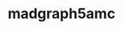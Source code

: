 ---
title: "madgraph5amc"
layout: cache
categories: [package, develop]
meta: {"compilers": ["gcc@=11.4.0"], "num_specs": 10, "num_specs_by_stack": {"hep": 9, "root": 10}, "oss": ["ubuntu22.04"], "platforms": ["linux"], "stacks": ["hep", "root"], "targets": ["x86_64_v3"], "versions": ["2.9.20"]}
spec_details: [{"compiler": "gcc@=11.4.0", "hash": "5of6ngfq6za7gjmtpuaw7r3ohtfzky4t", "os": "ubuntu22.04", "platform": "linux", "size": "-", "stacks": ["hep", "root"], "target": "x86_64_v3", "variants": ["~atlas", "build_system=makefile", "~collier", "~ninja", "patches=1bcdb0e", "~pythia8"], "versions": ["2.9.20"]}, {"compiler": "gcc@=11.4.0", "hash": "6mwz4j2rrjk4z6uj4pp5fln7n32e3x5h", "os": "ubuntu22.04", "platform": "linux", "size": "-", "stacks": ["root"], "target": "x86_64_v3", "variants": ["~atlas", "build_system=makefile", "~collier", "~ninja", "patches=1bcdb0e", "~pythia8"], "versions": ["2.9.20"]}, {"compiler": "gcc@=11.4.0", "hash": "cwbignfkh5hfo3wss7sy62lykol2fipl", "os": "ubuntu22.04", "platform": "linux", "size": "-", "stacks": ["hep", "root"], "target": "x86_64_v3", "variants": ["~atlas", "build_system=makefile", "~collier", "~ninja", "patches=1bcdb0e", "~pythia8"], "versions": ["2.9.20"]}, {"compiler": "gcc@=11.4.0", "hash": "gzkrpukpfvlktgd6cnipxxrxbszl66c7", "os": "ubuntu22.04", "platform": "linux", "size": "-", "stacks": ["hep", "root"], "target": "x86_64_v3", "variants": ["~atlas", "build_system=makefile", "~collier", "~ninja", "patches=1bcdb0e", "~pythia8"], "versions": ["2.9.20"]}, {"compiler": "gcc@=11.4.0", "hash": "k73y34lbkr2ap2grwclxs6czzp6gz2v2", "os": "ubuntu22.04", "platform": "linux", "size": "-", "stacks": ["hep", "root"], "target": "x86_64_v3", "variants": ["~atlas", "build_system=makefile", "~collier", "~ninja", "patches=1bcdb0e", "~pythia8"], "versions": ["2.9.20"]}, {"compiler": "gcc@=11.4.0", "hash": "kakugoxitlpwa5gibbip7ge55izlqsvu", "os": "ubuntu22.04", "platform": "linux", "size": "-", "stacks": ["hep", "root"], "target": "x86_64_v3", "variants": ["~atlas", "build_system=makefile", "~collier", "~ninja", "patches=1bcdb0e", "~pythia8"], "versions": ["2.9.20"]}, {"compiler": "gcc@=11.4.0", "hash": "m76isww5noeo7isttetm45kfi3ikhujp", "os": "ubuntu22.04", "platform": "linux", "size": "-", "stacks": ["hep", "root"], "target": "x86_64_v3", "variants": ["~atlas", "build_system=makefile", "~collier", "~ninja", "patches=1bcdb0e", "~pythia8"], "versions": ["2.9.20"]}, {"compiler": "gcc@=11.4.0", "hash": "oxgio4yxnol62rn5beuppyrs7bxs6qm6", "os": "ubuntu22.04", "platform": "linux", "size": "-", "stacks": ["hep", "root"], "target": "x86_64_v3", "variants": ["~atlas", "build_system=makefile", "~collier", "~ninja", "patches=1bcdb0e", "~pythia8"], "versions": ["2.9.20"]}, {"compiler": "gcc@=11.4.0", "hash": "wgskwittpfa3d7hu77t2wzp5om5zepqo", "os": "ubuntu22.04", "platform": "linux", "size": "-", "stacks": ["hep", "root"], "target": "x86_64_v3", "variants": ["~atlas", "build_system=makefile", "~collier", "~ninja", "patches=1bcdb0e", "~pythia8"], "versions": ["2.9.20"]}, {"compiler": "gcc@=11.4.0", "hash": "zn6emqqhgnikp4wxfsvamgl7x74ct4x3", "os": "ubuntu22.04", "platform": "linux", "size": "-", "stacks": ["hep", "root"], "target": "x86_64_v3", "variants": ["~atlas", "build_system=makefile", "~collier", "~ninja", "patches=1bcdb0e", "~pythia8"], "versions": ["2.9.20"]}]
---